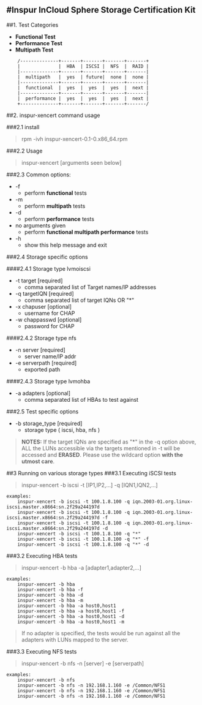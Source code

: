 #Inspur InCloud Sphere Storage Certification Kit
---

##1. Test Categories

+ **Functional Test**
+ **Performance Test**
+ **Multipath Test**

```
	/--------------+-------+-------+-------+-------+
	|              |  HBA  | ISCSI |  NFS  |  RAID |
	|--------------+-------+-------+-------+-------|
	|  multipath   |  yes  | future|  none |  none |
	|--------------+-------+-------+-------+-------|
	|  functional  |  yes  |  yes  |  yes  |  next |
	|--------------+-------+-------+-------+-------|
	|  performance |  yes  |  yes  |  yes  |  next |
	+--------------+-------+-------+-------+-------/

```
  

##2. inspur-xencert command usage

###2.1 install
>rpm -ivh inspur-xencert-0.1-0.x86_64.rpm

###2.2 Usage
>inspur-xencert [arguments seen below]

###2.3 Common options:

+ -f
	+ perform **functional** tests
+ -m
	+ perform **multipath** tests 
+ -d
	+ perform **performance** tests
+ no arguments given
	+ perform **functional  multipath  performance** tests 
+ -h
	+ show this help message and exit  

###2.4 Storage specific options

####2.4.1 Storage type lvmoiscsi

+ -t target [required]
  + comma separated list of Target names/IP addresses 
+ -q targetIQN [required]
  + comma separated list of target IQNs OR "*" 
+ -x chapuser [optional]
  + username for CHAP 
+ -w chappasswd [optional]
  + password for CHAP

####2.4.2 Storage type nfs

+ -n server [required]
  + server name/IP addr
+ -e serverpath [required]
  + exported path

####2.4.3 Storage type lvmohba

+ -a adapters [optional]
  + comma separated list of HBAs to test against

###2.5 Test specific options
+ -b storage_type [required]
  + storage type ( iscsi, hba, nfs ) 
  

>**NOTES:**    If the target IQNs are specified as "*" in the -q option above, ALL the LUNs accessible via the targets mentioned in -t will be accessed and **ERASED**. Please use the wildcard option **with the utmost care**.

 
##3 Running on various storage types 
###3.1 Executing iSCSI tests

>inspur-xencert -b iscsi -t [IP1,IP2,...] -q [IQN1,IQN2,...] 

```
examples:
	inspur-xencert -b iscsi -t 100.1.8.100 -q iqn.2003-01.org.linux-iscsi.master.x8664:sn.2f29a244197d
	inspur-xencert -b iscsi -t 100.1.8.100 -q iqn.2003-01.org.linux-iscsi.master.x8664:sn.2f29a244197d -f
	inspur-xencert -b iscsi -t 100.1.8.100 -q iqn.2003-01.org.linux-iscsi.master.x8664:sn.2f29a244197d -d
	inspur-xencert -b iscsi -t 100.1.8.100 -q "*"
	inspur-xencert -b iscsi -t 100.1.8.100 -q "*" -f
	inspur-xencert -b iscsi -t 100.1.8.100 -q "*" -d
```

###3.2 Executing HBA tests


>inspur-xencert -b hba -a [adapter1,adapter2,...]

```
examples:
	inspur-xencert -b hba 
	inspur-xencert -b hba -f 
	inspur-xencert -b hba -d
	inspur-xencert -b hba -m
	inspur-xencert -b hba -a host0,host1
	inspur-xencert -b hba -a host0,host1 -f
	inspur-xencert -b hba -a host0,host1 -d
	inspur-xencert -b hba -a host0,host1 -m
```

>If no adapter is specified, the tests would be run against all the adapters with LUNs mapped to the server. 


###3.3 Executing NFS tests

>inspur-xencert -b nfs -n [server] -e [serverpath]

```
examples:
	inspur-xencert -b nfs 
	inspur-xencert -b nfs -n 192.168.1.160 -e /Common/NFS1
	inspur-xencert -b nfs -n 192.168.1.160 -e /Common/NFS1
	inspur-xencert -b nfs -n 192.168.1.160 -e /Common/NFS1
```